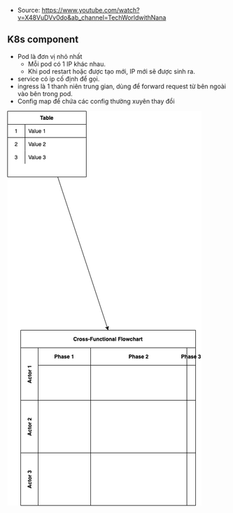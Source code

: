 - Source: https://www.youtube.com/watch?v=X48VuDVv0do&ab_channel=TechWorldwithNana

## K8s component
- Pod là đơn vị nhỏ nhất
    - Mỗi pod có 1 IP khác nhau.
    - Khi pod restart hoặc được tạo mới, IP mới sẽ được sinh ra.
- service có ip cố định để gọi.
- ingress là 1 thanh niên trung gian, dùng để forward request từ bên ngoài vào bên trong pod.
- Config map để chứa các config thường xuyên thay đổi

![](drawio_assets/test.drawio.png)